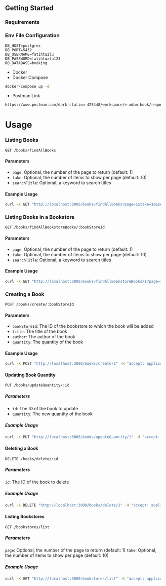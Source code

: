 ## Getting Started

### Requirements

### Env File Configuration

```
DB_HOST=postgres
DB_PORT=5432
DB_USERNAME=fatihtuzlu
DB_PASSWORD=fatihtuzlu123
DB_DATABASE=booking

```

- Docker
- Docker Compose

```bash
docker-compose up -d
```

- Postman Link

```bash
https://www.postman.com/dark-station-425448/workspace/e-adam-book/request/20110215-1c4d0651-210f-4324-83e3-0ccd27e6aba3
```

# Usage

### Listing Books

`GET /books/findAllBooks`

#### Parameters

- `page`: Optional, the number of the page to return (default: 1)
- `take`: Optional, the number of items to show per page (default: 10)
- `searchTitle`: Optional, a keyword to search titles

#### Example Usage

```bash
curl -X GET "http://localhost:3000/books/findAllBooks?page=1&take=10&searchTitle=Harry%20Potter" -H "accept: application/json"
```

### Listing Books in a Bookstore

`GET /books/findAllBookstoreBooks/:bookStoreId`

#### Parameters

- `page`: Optional, the number of the page to return (default: 1)
- `take`: Optional, the number of items to show per page (default: 10)
- `searchTitle`: Optional, a keyword to search titles

#### Example Usage

```bash
curl -X GET "http://localhost:3000/books/findAllBookstoreBooks/1?page=1&take=10&searchTitle=Harry%20Potter" -H "accept: application/json"
```

### Creating a Book

`POST /books/create/:bookStoreId`

#### Parameters

- `bookStoreId`: The ID of the bookstore to which the book will be added
- `title`: The title of the book
- `author`: The author of the book
- `quantity`: The quantity of the book

#### Example Usage

```bash
curl -X POST "http://localhost:3000/books/create/1" -H "accept: application/json" -H "Content-Type: application/json" -d '{"title":"Harry Potter","author":"J.K. Rowling","quantity":10}'
```

#### Updating Book Quantity

`PUT /books/updateQuantity/:id`

##### Parameters

- `id`: The ID of the book to update
- `quantity`: The new quantity of the book

##### Example Usage

```bash
curl -X PUT "http://localhost:3000/books/updateQuantity/1" -H "accept: application/json" -H "Content-Type: application/json" -d '{"quantity":15}'
```

#### Deleting a Book

`DELETE /books/delete/:id`

##### Parameters

`id`: The ID of the book to delete

##### Example Usage

```bash
curl -X DELETE "http://localhost:3000/books/delete/1" -H "accept: application/json"
```

#### Listing Bookstores

`GET /bookstores/list`

##### Parameters

`page`: Optional, the number of the page to return (default: 1)
`take`: Optional, the number of items to show per page (default: 10)

##### Example Usage

```bash
curl -X GET "http://localhost:3000/bookstores/list" -H "accept: application/json"
```
